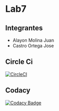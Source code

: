 # Lab7
## Integrantes
* Alayon Molina Juan
* Castro Ortega Jose

## Circle Ci
[![CircleCI](https://circleci.com/gh/circleci/circleci-docs.svg?style=svg)](https://app.circleci.com/pipelines/github/Jose1102/Lab7)

## Codacy
[![Codacy Badge](https://api.codacy.com/project/badge/Grade/9106912acf4e42f38eef7f27eb0c8522)](https://app.codacy.com/gh/Jose1102/Lab7/dashboard?utm_source=github.com&amp;utm_medium=referral&amp;utm_content=Jose1102/Lab7&amp;utm_campaign=Badge_Grade)
